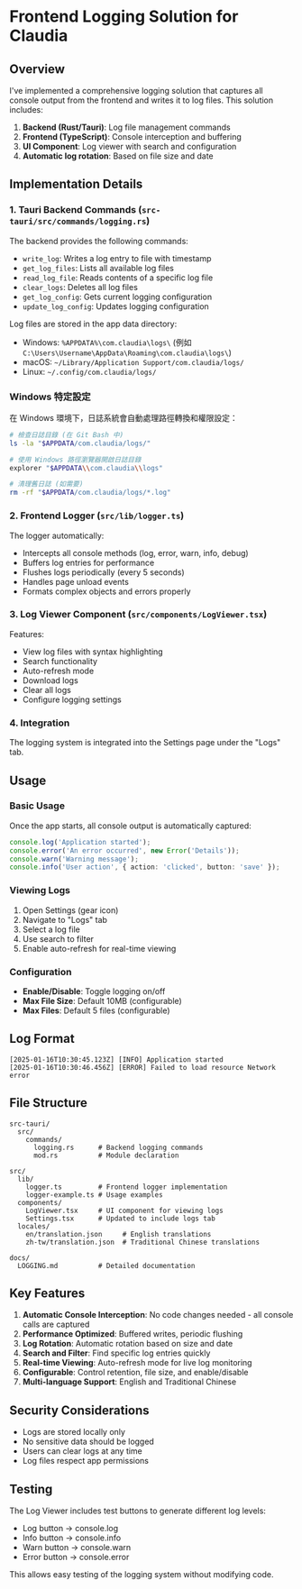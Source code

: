 # Frontend Logging Solution for Claudia

## Overview

I've implemented a comprehensive logging solution that captures all console output from the frontend and writes it to log files. This solution includes:

1. **Backend (Rust/Tauri)**: Log file management commands
2. **Frontend (TypeScript)**: Console interception and buffering
3. **UI Component**: Log viewer with search and configuration
4. **Automatic log rotation**: Based on file size and date

## Implementation Details

### 1. Tauri Backend Commands (`src-tauri/src/commands/logging.rs`)

The backend provides the following commands:

- `write_log`: Writes a log entry to file with timestamp
- `get_log_files`: Lists all available log files
- `read_log_file`: Reads contents of a specific log file
- `clear_logs`: Deletes all log files
- `get_log_config`: Gets current logging configuration
- `update_log_config`: Updates logging configuration

Log files are stored in the app data directory:
- Windows: `%APPDATA%\com.claudia\logs\` (例如 `C:\Users\Username\AppData\Roaming\com.claudia\logs\`)
- macOS: `~/Library/Application Support/com.claudia/logs/`
- Linux: `~/.config/com.claudia/logs/`

### Windows 特定設定

在 Windows 環境下，日誌系統會自動處理路徑轉換和權限設定：

```bash
# 檢查日誌目錄 (在 Git Bash 中)
ls -la "$APPDATA/com.claudia/logs/"

# 使用 Windows 路徑瀏覽器開啟日誌目錄
explorer "$APPDATA\\com.claudia\\logs"

# 清理舊日誌 (如需要)
rm -rf "$APPDATA/com.claudia/logs/*.log"
```

### 2. Frontend Logger (`src/lib/logger.ts`)

The logger automatically:
- Intercepts all console methods (log, error, warn, info, debug)
- Buffers log entries for performance
- Flushes logs periodically (every 5 seconds)
- Handles page unload events
- Formats complex objects and errors properly

### 3. Log Viewer Component (`src/components/LogViewer.tsx`)

Features:
- View log files with syntax highlighting
- Search functionality
- Auto-refresh mode
- Download logs
- Clear all logs
- Configure logging settings

### 4. Integration

The logging system is integrated into the Settings page under the "Logs" tab.

## Usage

### Basic Usage

Once the app starts, all console output is automatically captured:

```typescript
console.log('Application started');
console.error('An error occurred', new Error('Details'));
console.warn('Warning message');
console.info('User action', { action: 'clicked', button: 'save' });
```

### Viewing Logs

1. Open Settings (gear icon)
2. Navigate to "Logs" tab
3. Select a log file
4. Use search to filter
5. Enable auto-refresh for real-time viewing

### Configuration

- **Enable/Disable**: Toggle logging on/off
- **Max File Size**: Default 10MB (configurable)
- **Max Files**: Default 5 files (configurable)

## Log Format

```
[2025-01-16T10:30:45.123Z] [INFO] Application started
[2025-01-16T10:30:46.456Z] [ERROR] Failed to load resource Network error
```

## File Structure

```
src-tauri/
  src/
    commands/
      logging.rs      # Backend logging commands
      mod.rs          # Module declaration

src/
  lib/
    logger.ts         # Frontend logger implementation
    logger-example.ts # Usage examples
  components/
    LogViewer.tsx     # UI component for viewing logs
    Settings.tsx      # Updated to include logs tab
  locales/
    en/translation.json     # English translations
    zh-tw/translation.json  # Traditional Chinese translations

docs/
  LOGGING.md          # Detailed documentation
```

## Key Features

1. **Automatic Console Interception**: No code changes needed - all console calls are captured
2. **Performance Optimized**: Buffered writes, periodic flushing
3. **Log Rotation**: Automatic rotation based on size and date
4. **Search and Filter**: Find specific log entries quickly
5. **Real-time Viewing**: Auto-refresh mode for live log monitoring
6. **Configurable**: Control retention, file size, and enable/disable
7. **Multi-language Support**: English and Traditional Chinese

## Security Considerations

- Logs are stored locally only
- No sensitive data should be logged
- Users can clear logs at any time
- Log files respect app permissions

## Testing

The Log Viewer includes test buttons to generate different log levels:
- Log button → console.log
- Info button → console.info
- Warn button → console.warn
- Error button → console.error

This allows easy testing of the logging system without modifying code.